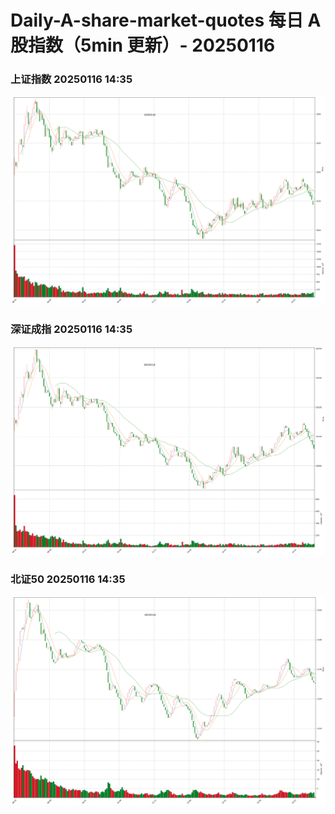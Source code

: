 
# Daily-A-share-market-quotes 每日 A 股指数（5min 更新）- 20250116

### 上证指数 20250116 14:35
![](./fig/2025/1/20250116-sh000001.png)

### 深证成指 20250116 14:35
![](./fig/2025/1/20250116-sz399001.png)

### 北证50 20250116 14:35
![](./fig/2025/1/20250116-bj899050.png)

